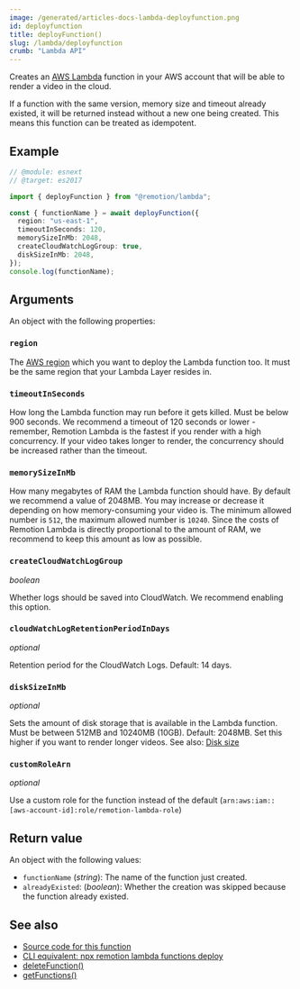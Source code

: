 ```yaml
---
image: /generated/articles-docs-lambda-deployfunction.png
id: deployfunction
title: deployFunction()
slug: /lambda/deployfunction
crumb: "Lambda API"
---
```


Creates an [AWS Lambda](https://aws.amazon.com/lambda/) function in your AWS account that will be able to render a video in the cloud.

If a function with the same version, memory size and timeout already existed, it will be returned instead without a new one being created. This means this function can be treated as idempotent.

## Example

```ts twoslash
// @module: esnext
// @target: es2017

import { deployFunction } from "@remotion/lambda";

const { functionName } = await deployFunction({
  region: "us-east-1",
  timeoutInSeconds: 120,
  memorySizeInMb: 2048,
  createCloudWatchLogGroup: true,
  diskSizeInMb: 2048,
});
console.log(functionName);
```

## Arguments

An object with the following properties:

### `region`

The [AWS region](/docs/lambda/region-selection) which you want to deploy the Lambda function too. It must be the same region that your Lambda Layer resides in.

### `timeoutInSeconds`

How long the Lambda function may run before it gets killed. Must be below 900 seconds.
We recommend a timeout of 120 seconds or lower - remember, Remotion Lambda is the fastest if you render with a high concurrency. If your video takes longer to render, the concurrency should be increased rather than the timeout.

### `memorySizeInMb`

How many megabytes of RAM the Lambda function should have. By default we recommend a value of 2048MB. You may increase or decrease it depending on how memory-consuming your video is. The minimum allowed number is `512`, the maximum allowed number is `10240`. Since the costs of Remotion Lambda is directly proportional to the amount of RAM, we recommend to keep this amount as low as possible.

### `createCloudWatchLogGroup`

_boolean_

Whether logs should be saved into CloudWatch. We recommend enabling this option.

### `cloudWatchLogRetentionPeriodInDays`

_optional_

Retention period for the CloudWatch Logs. Default: 14 days.

### `diskSizeInMb`

_optional_

Sets the amount of disk storage that is available in the Lambda function. Must be between 512MB and 10240MB (10GB). Default: 2048MB. Set this higher if you want to render longer videos. See also: [Disk size](/docs/lambda/disk-size)

### `customRoleArn`

_optional_

Use a custom role for the function instead of the default (`arn:aws:iam::[aws-account-id]:role/remotion-lambda-role`)

## Return value

An object with the following values:

- `functionName` (_string_): The name of the function just created.
- `alreadyExisted`: (_boolean_): Whether the creation was skipped because the function already existed.

## See also

- [Source code for this function](https://github.com/remotion-dev/remotion/blob/main/packages/lambda/src/api/deploy-function.ts)
- [CLI equivalent: npx remotion lambda functions deploy](/docs/lambda/cli/functions#deploy)
- [deleteFunction()](/docs/lambda/deletefunction)
- [getFunctions()](/docs/lambda/getfunctions)
